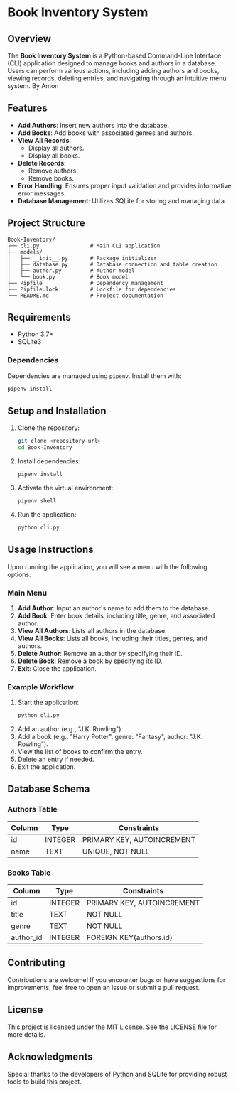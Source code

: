 # Book Inventory System

## Overview

The **Book Inventory System** is a Python-based Command-Line Interface (CLI) application designed to manage books and authors in a database. Users can perform various actions, including adding authors and books, viewing records, deleting entries, and navigating through an intuitive menu system. By Amon

## Features

- **Add Authors**: Insert new authors into the database.
- **Add Books**: Add books with associated genres and authors.
- **View All Records**:
  - Display all authors.
  - Display all books.
- **Delete Records**:
  - Remove authors.
  - Remove books.
- **Error Handling**: Ensures proper input validation and provides informative error messages.
- **Database Management**: Utilizes SQLite for storing and managing data.

## Project Structure

```
Book-Inventory/
├── cli.py                # Main CLI application
├── models/
│   ├── __init__.py       # Package initializer
│   ├── database.py       # Database connection and table creation
│   ├── author.py         # Author model
│   └── book.py           # Book model
├── Pipfile               # Dependency management
├── Pipfile.lock          # Lockfile for dependencies
└── README.md             # Project documentation
```

## Requirements

- Python 3.7+
- SQLite3

### Dependencies

Dependencies are managed using `pipenv`. Install them with:

```bash
pipenv install
```

## Setup and Installation

1. Clone the repository:

   ```bash
   git clone <repository-url>
   cd Book-Inventory
   ```

2. Install dependencies:

   ```bash
   pipenv install
   ```

3. Activate the virtual environment:

   ```bash
   pipenv shell
   ```

4. Run the application:

   ```bash
   python cli.py
   ```

## Usage Instructions

Upon running the application, you will see a menu with the following options:

### Main Menu

1. **Add Author**: Input an author's name to add them to the database.
2. **Add Book**: Enter book details, including title, genre, and associated author.
3. **View All Authors**: Lists all authors in the database.
4. **View All Books**: Lists all books, including their titles, genres, and authors.
5. **Delete Author**: Remove an author by specifying their ID.
6. **Delete Book**: Remove a book by specifying its ID.
7. **Exit**: Close the application.

### Example Workflow

1. Start the application:
   ```bash
   python cli.py
   ```
2. Add an author (e.g., "J.K. Rowling").
3. Add a book (e.g., "Harry Potter", genre: "Fantasy", author: "J.K. Rowling").
4. View the list of books to confirm the entry.
5. Delete an entry if needed.
6. Exit the application.

## Database Schema

### Authors Table

| Column | Type    | Constraints                |
| ------ | ------- | -------------------------- |
| id     | INTEGER | PRIMARY KEY, AUTOINCREMENT |
| name   | TEXT    | UNIQUE, NOT NULL           |

### Books Table

| Column     | Type    | Constraints                |
| ---------- | ------- | -------------------------- |
| id         | INTEGER | PRIMARY KEY, AUTOINCREMENT |
| title      | TEXT    | NOT NULL                   |
| genre      | TEXT    | NOT NULL                   |
| author\_id | INTEGER | FOREIGN KEY(authors.id)    |

## Contributing

Contributions are welcome! If you encounter bugs or have suggestions for improvements, feel free to open an issue or submit a pull request.

## License

This project is licensed under the MIT License. See the LICENSE file for more details.

## Acknowledgments

Special thanks to the developers of Python and SQLite for providing robust tools to build this project.

